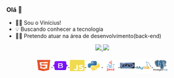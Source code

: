   ### Olá 👋

- 🙋‍♂️ Sou o Vinícius! 
- 💡 Buscando conhecer a tecnologia 
- 👨‍💻 Pretendo atuar na área de desenvolvimento(back-end)

<div align="center">
  <a href="https://github.com/viniiciusmoura">
  <img height="180em" src="https://github-readme-stats.vercel.app/api?username=viniiciusmoura&show_icons=true&theme=merko&include_all_commits=true&count_private=true"/>
  <img height="180em" src="https://github-readme-stats.vercel.app/api/top-langs/?username=viniiciusmoura&layout=compact&langs_count=7&theme=merko"/>
</div>

  
<div style="display: inline_block;" align="center"><br>
  <img align="center"  height="30" width="40" src="https://raw.githubusercontent.com/devicons/devicon/master/icons/html5/html5-original.svg">
  <img align="center"  height="30" width="40" src="https://github.com/devicons/devicon/blob/master/icons/bootstrap/bootstrap-original.svg">
  <img align="center"  height="30" width="40" src="https://raw.githubusercontent.com/devicons/devicon/master/icons/javascript/javascript-plain.svg">
  <img align="center"  height="30" width="40" src="https://raw.githubusercontent.com/devicons/devicon/master/icons/python/python-original.svg">
  <img align="center"  height="30" width="40" src="https://github.com/devicons/devicon/blob/master/icons/java/java-original-wordmark.svg">
  <img align="center"  height="30" width="40" src="https://github.com/devicons/devicon/blob/master/icons/php/php-original.svg">
  <img align="center"  height="40" width="40" src="https://github.com/devicons/devicon/blob/master/icons/mysql/mysql-original-wordmark.svg">
  <img align="center"  height="30" width="40" src="https://github.com/devicons/devicon/blob/master/icons/postgresql/postgresql-original-wordmark.svg">
</div>
